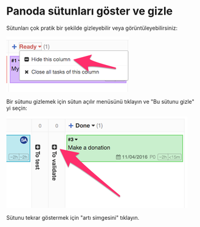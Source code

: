 Panoda sütunları göster ve gizle
==================================

Sütunları çok pratik bir şekilde gizleyebilir veya görüntüleyebilirsiniz:

![Hide a column](../screenshots/hide-column.png)

Bir sütunu gizlemek için sütun açılır menüsünü tıklayın ve "Bu sütunu gizle" yi seçin:

![Show a column](../screenshots/show-column.png)

Sütunu tekrar göstermek için "artı simgesini" tıklayın.
